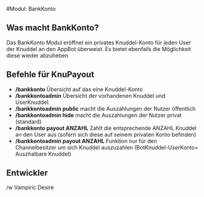 #Modul: BankKonto

## Was macht BankKonto?
Das BankKonto Modul eröffnet ein privates Knuddel-Konto für jeden User der Knuddel an den AppBot überweist.
Es bietet ebenfalls die Möglichkeit diese wieder abzuheben

## Befehle für KnuPayout
* **/bankkonto** Übersicht auf das eine Knuddel-Konto
* **/bankkontoadmin** Übersicht der vorhandenen Knuddel und UserKnuddel.
* **/bankkontoadmin public** macht die Auszahlungen der Nutzer öffentlich
* **/bankkontoadmin hide** macht die Auszahlungen der Nutzer privat (standard)
* **/bankkonto payout ANZAHL** Zahlt die entsprechende ANZAHL Knuddel an den User aus (sofern sich diese auf seinem privaten Konto befinden)
* **/bankkontoadmin payout ANZAHL** Funktion nur für den Channelbesitzer um sich Knuddel auszuzahlen (BotKnuddel-UserKonto= Auszhalbare Knuddel)

## Entwickler
/w Vampiric Desire